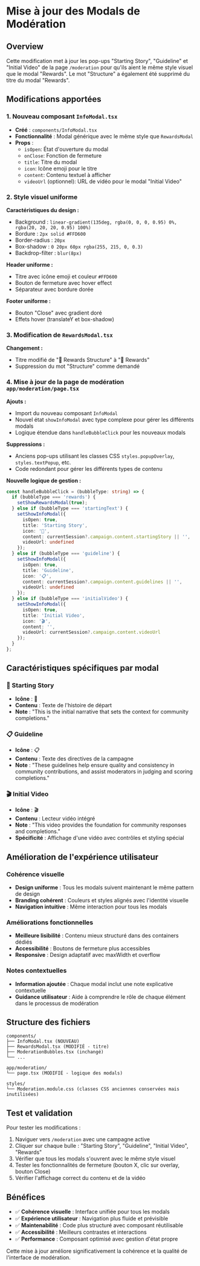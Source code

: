 # Mise à jour des Modals de Modération

## Overview

Cette modification met à jour les pop-ups "Starting Story", "Guideline" et "Initial Video" de la page `/moderation` pour qu'ils aient le même style visuel que le modal "Rewards". Le mot "Structure" a également été supprimé du titre du modal "Rewards".

## Modifications apportées

### 1. Nouveau composant `InfoModal.tsx`

- **Créé** : `components/InfoModal.tsx`
- **Fonctionnalité** : Modal générique avec le même style que `RewardsModal`
- **Props** :
  - `isOpen`: État d'ouverture du modal
  - `onClose`: Fonction de fermeture
  - `title`: Titre du modal
  - `icon`: Icône emoji pour le titre
  - `content`: Contenu textuel à afficher
  - `videoUrl` (optionnel): URL de vidéo pour le modal "Initial Video"

### 2. Style visuel uniforme

**Caractéristiques du design :**
- Background : `linear-gradient(135deg, rgba(0, 0, 0, 0.95) 0%, rgba(20, 20, 20, 0.95) 100%)`
- Bordure : `2px solid #FFD600`
- Border-radius : `20px`
- Box-shadow : `0 20px 60px rgba(255, 215, 0, 0.3)`
- Backdrop-filter : `blur(8px)`

**Header uniforme :**
- Titre avec icône emoji et couleur `#FFD600`
- Bouton de fermeture avec hover effect
- Séparateur avec bordure dorée

**Footer uniforme :**
- Bouton "Close" avec gradient doré
- Effets hover (translateY et box-shadow)

### 3. Modification de `RewardsModal.tsx`

**Changement :**
- Titre modifié de "🎁 Rewards Structure" à "🎁 Rewards"
- Suppression du mot "Structure" comme demandé

### 4. Mise à jour de la page de modération `app/moderation/page.tsx`

**Ajouts :**
- Import du nouveau composant `InfoModal`
- Nouvel état `showInfoModal` avec type complexe pour gérer les différents modals
- Logique étendue dans `handleBubbleClick` pour les nouveaux modals

**Suppressions :**
- Anciens pop-ups utilisant les classes CSS `styles.popupOverlay`, `styles.textPopup`, etc.
- Code redondant pour gérer les différents types de contenu

**Nouvelle logique de gestion :**
```typescript
const handleBubbleClick = (bubbleType: string) => {
  if (bubbleType === 'rewards') {
    setShowRewardsModal(true);
  } else if (bubbleType === 'startingText') {
    setShowInfoModal({
      isOpen: true,
      title: 'Starting Story',
      icon: '📝',
      content: currentSession?.campaign.content.startingStory || '',
      videoUrl: undefined
    });
  } else if (bubbleType === 'guideline') {
    setShowInfoModal({
      isOpen: true,
      title: 'Guideline',
      icon: '📋',
      content: currentSession?.campaign.content.guidelines || '',
      videoUrl: undefined
    });
  } else if (bubbleType === 'initialVideo') {
    setShowInfoModal({
      isOpen: true,
      title: 'Initial Video',
      icon: '🎬',
      content: '',
      videoUrl: currentSession?.campaign.content.videoUrl
    });
  }
};
```

## Caractéristiques spécifiques par modal

### 📝 Starting Story
- **Icône** : 📝
- **Contenu** : Texte de l'histoire de départ
- **Note** : "This is the initial narrative that sets the context for community completions."

### 📋 Guideline
- **Icône** : 📋
- **Contenu** : Texte des directives de la campagne
- **Note** : "These guidelines help ensure quality and consistency in community contributions, and assist moderators in judging and scoring completions."

### 🎬 Initial Video
- **Icône** : 🎬
- **Contenu** : Lecteur vidéo intégré
- **Note** : "This video provides the foundation for community responses and completions."
- **Spécificité** : Affichage d'une vidéo avec contrôles et styling spécial

## Amélioration de l'expérience utilisateur

### Cohérence visuelle
- **Design uniforme** : Tous les modals suivent maintenant le même pattern de design
- **Branding cohérent** : Couleurs et styles alignés avec l'identité visuelle
- **Navigation intuitive** : Même interaction pour tous les modals

### Améliorations fonctionnelles
- **Meilleure lisibilité** : Contenu mieux structuré dans des containers dédiés
- **Accessibilité** : Boutons de fermeture plus accessibles
- **Responsive** : Design adaptatif avec maxWidth et overflow

### Notes contextuelles
- **Information ajoutée** : Chaque modal inclut une note explicative contextuelle
- **Guidance utilisateur** : Aide à comprendre le rôle de chaque élément dans le processus de modération

## Structure des fichiers

```
components/
├── InfoModal.tsx (NOUVEAU)
├── RewardsModal.tsx (MODIFIÉ - titre)
├── ModerationBubbles.tsx (inchangé)
└── ...

app/moderation/
└── page.tsx (MODIFIÉ - logique des modals)

styles/
└── Moderation.module.css (classes CSS anciennes conservées mais inutilisées)
```

## Test et validation

Pour tester les modifications :

1. Naviguer vers `/moderation` avec une campagne active
2. Cliquer sur chaque bulle : "Starting Story", "Guideline", "Initial Video", "Rewards"
3. Vérifier que tous les modals s'ouvrent avec le même style visuel
4. Tester les fonctionnalités de fermeture (bouton X, clic sur overlay, bouton Close)
5. Vérifier l'affichage correct du contenu et de la vidéo

## Bénéfices

- ✅ **Cohérence visuelle** : Interface unifiée pour tous les modals
- ✅ **Expérience utilisateur** : Navigation plus fluide et prévisible  
- ✅ **Maintenabilité** : Code plus structuré avec composant réutilisable
- ✅ **Accessibilité** : Meilleurs contrastes et interactions
- ✅ **Performance** : Composant optimisé avec gestion d'état propre

Cette mise à jour améliore significativement la cohérence et la qualité de l'interface de modération. 
